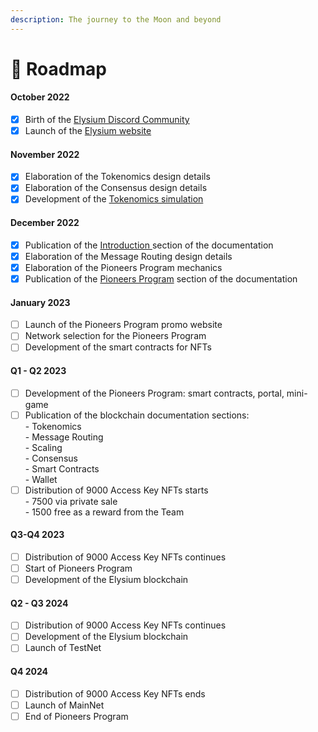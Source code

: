```yaml
---
description: The journey to the Moon and beyond
---
```


# 📍 Roadmap

#### October 2022

* [x] Birth of the [Elysium Discord Community](https://discord.gg/elysiumchain)
* [x] Launch of the [Elysium website](https://elysium-chain.com/)

#### November 2022

* [x] Elaboration of the Tokenomics design details
* [x] Elaboration of the Consensus design details
* [x] Development of the [Tokenomics simulation](https://tokenomics.elysium-chain.com)

#### December 2022

* [x] Publication of the [Introduction ](broken-reference)section of the documentation
* [x] Elaboration of the Message Routing design details
* [x] Elaboration of the Pioneers Program mechanics
* [x] Publication of the [Pioneers Program](broken-reference) section of the documentation

#### January 2023

* [ ] Launch of the Pioneers Program promo website
* [ ] Network selection for the Pioneers Program
* [ ] Development of the smart contracts for NFTs

#### Q1 - Q2 2023

* [ ] Development of the Pioneers Program: smart contracts, portal, mini-game
* [ ] Publication of the blockchain documentation sections:\
  \- Tokenomics\
  \- Message Routing\
  \- Scaling\
  \- Consensus\
  \- Smart Contracts\
  \- Wallet
* [ ] Distribution of 9000 Access Key NFTs starts\
  \- 7500 via private sale\
  \- 1500 free as a reward from the Team

#### Q3-Q4 2023

* [ ] Distribution of 9000 Access Key NFTs continues
* [ ] Start of Pioneers Program
* [ ] Development of the Elysium blockchain

#### Q2 - Q3 2024

* [ ] Distribution of 9000 Access Key NFTs continues
* [ ] Development of the Elysium blockchain
* [ ] Launch of TestNet

#### Q4 2024

* [ ] Distribution of 9000 Access Key NFTs ends
* [ ] Launch of MainNet
* [ ] End of Pioneers Program
